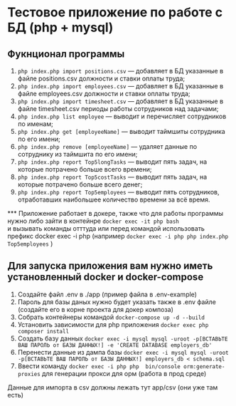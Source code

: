 # Тестовое приложение по работе с БД (php + mysql)

## Фукнционал программы

1) ``` php index.php import positions.csv ``` — добавляет в БД указанные в файле positions.csv
должности и ставки оплаты труда;
2) ``` php index.php import employees.csv ``` — добавляет в БД указанные в файле employees.csv
должности и ставки оплаты труда;
3) ``` php index.php import timesheet.csv ``` — добавляет в БД указанные в файле timesheet.csv
периоды работы сотрудников над задачами;
4) ``` php index.php list employee ``` — выводит и перечисляет сотрудников по именам;
5) ``` php index.php get [employeeName] ``` — выводит таймшиты сотрудника по его имени;
6) ``` php index.php remove [employeeName] ``` — удаляет данные по сотруднику из таймшита по его имени;
7) ``` php index.php report Top5longTasks ``` — выводит пять задач, на которые потрачено больше
всего времени;
8) ``` php index.php report Top5costTasks ``` — выводит пять задач, на которые потрачено больше
всего денег;
9) ``` php index.php report Top5employees ``` — выводит пять сотрудников, отработавших наибольшее количество времени за всё время.

*** Приложение работает в докере, также что для работы программы нужно либо зайти в контейнре ``` docker exec -it php bash ```  
и вызывать команды отттуда или перед командой использовать префикс docker exec -i php (например ``` docker exec -i php php index.php  Top5employees ``` )

## Для запуска приложения вам нужно иметь установленный docker и docker-compose
1) Создайте файл .env в ./app (пример файла в .env-example)
2) Пароль для базы даных нужно будет указать также в .env файле (создайте его в корне проекта для докер композа)
3) Собрать контейнеры командой ``` docker-compose up -d --build ```
4) Установить зависимости для php приложения ``` docker exec php composer install ```
5) Создать базу данных ``` docker exec -i mysql mysql -uroot -p[ВСТАВЬТЕ ВАШ ПАРОЛЬ от БАЗЫ ДАННЫХ!] -e 'CREATE DATABASE employers_db' ``` 
6) Перенести данные из дампа базы ``` docker exec -i mysql mysql -uroot -p[ВСТАВЬТЕ ВАШ ПАРОЛЬ от БАЗЫ ДАННЫХ!] employers_db < schema.sql ```
7) Ввести команду ``` docker exec -i php php  bin/console orm:generate-proxies ``` для генерации прокси для орм (работа в прод среде)


Данные для импорта в csv  должны лежать тут app/csv (они уже там есть)

